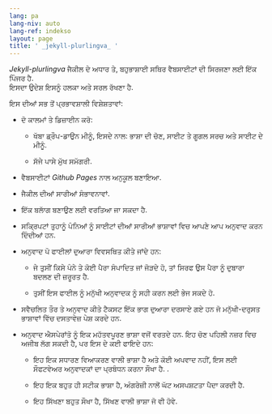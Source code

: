 ```yaml
---
lang: pa
lang-niv: auto
lang-ref: indekso
layout: page
title: ' _jekyll-plurlingva_ '
---
```


 _Jekyll-plurlingva_ ਜੈਕੀਲ ਦੇ ਅਧਾਰ ਤੇ, ਬਹੁਭਾਸ਼ਾਈ ਸਥਿਰ ਵੈਬਸਾਈਟਾਂ ਦੀ ਸਿਰਜਣਾ ਲਈ ਇੱਕ ਪਿੰਜਰ ਹੈ.  
ਇਸਦਾ ਉਦੇਸ਼ ਇਸਨੂੰ ਹਲਕਾ ਅਤੇ ਸਰਲ ਰੱਖਣਾ ਹੈ.

ਇਸ ਦੀਆਂ ਸਭ ਤੋਂ ਪ੍ਰਭਾਵਸ਼ਾਲੀ ਵਿਸ਼ੇਸ਼ਤਾਵਾਂ:

 * ਦੋ ਕਾਲਮਾਂ ਤੇ ਡਿਜ਼ਾਈਨ ਕਰੋ:


   * ਖੱਬਾ ਡ੍ਰੌਪ-ਡਾਉਨ ਮੀਨੂੰ, ਇਸਦੇ ਨਾਲ: ਭਾਸ਼ਾ ਦੀ ਚੋਣ, ਸਾਈਟ ਤੇ ਗੂਗਲ ਸਰਚ ਅਤੇ ਸਾਈਟ ਦੇ ਮੀਨੂੰ.


   * ਸੱਜੇ ਪਾਸੇ ਮੁੱਖ ਸਮੱਗਰੀ.


 * ਵੈਬਸਾਈਟਾਂ _Github Pages_ ਨਾਲ ਅਨੁਕੂਲ ਬਣਾਇਆ.


 * ਜੈਕੀਲ ਦੀਆਂ ਸਾਰੀਆਂ ਸੰਭਾਵਨਾਵਾਂ.


 * ਇੱਕ ਬਲਾੱਗ ਬਣਾਉਣ ਲਈ ਵਰਤਿਆ ਜਾ ਸਕਦਾ ਹੈ.


 * ਸਕ੍ਰਿਪਟਾਂ ਤੁਹਾਨੂੰ ਪੰਨਿਆਂ ਨੂੰ ਸਾਈਟਾਂ ਦੀਆਂ ਸਾਰੀਆਂ ਭਾਸ਼ਾਵਾਂ ਵਿਚ ਆਪਣੇ ਆਪ ਅਨੁਵਾਦ ਕਰਨ ਦਿੰਦੀਆਂ ਹਨ.


 * ਅਨੁਵਾਦ ਪੋ ਫਾਈਲਾਂ ਦੁਆਰਾ ਵਿਵਸਥਿਤ ਕੀਤੇ ਜਾਂਦੇ ਹਨ:


   * ਜੇ ਤੁਸੀਂ ਕਿਸੇ ਪੰਨੇ ਤੇ ਕੋਈ ਪੈਰਾ ਸੰਪਾਦਿਤ ਜਾਂ ਜੋੜਦੇ ਹੋ, ਤਾਂ ਸਿਰਫ ਉਸ ਪੈਰਾ ਨੂੰ ਦੁਬਾਰਾ ਬਦਲਣ ਦੀ ਜ਼ਰੂਰਤ ਹੈ.


   * ਤੁਸੀਂ ਇਸ ਫਾਈਲ ਨੂੰ ਮਨੁੱਖੀ ਅਨੁਵਾਦਕ ਨੂੰ ਸਹੀ ਕਰਨ ਲਈ ਭੇਜ ਸਕਦੇ ਹੋ.


 * ਸਵੈਚਲਿਤ ਤੌਰ ਤੇ ਅਨੁਵਾਦ ਕੀਤੇ ਟੈਕਸਟ ਇੱਕ ਭਾਗ ਦੁਆਰਾ ਦਰਸਾਏ ਗਏ ਹਨ ਜੋ ਮਨੁੱਖੀ-ਦਰੁਸਤ ਭਾਸ਼ਾਵਾਂ ਵਿੱਚ ਦਸਤਾਵੇਜ਼ ਪੇਸ਼ ਕਰਦੇ ਹਨ.


 * ਅਨੁਵਾਦ ਐਸਪੇਰਾਂਤੋ ਨੂੰ ਇਕ ਮਹੱਤਵਪੂਰਣ ਭਾਸ਼ਾ ਵਜੋਂ ਵਰਤਦੇ ਹਨ. ਇਹ ਚੋਣ ਪਹਿਲੀ ਨਜ਼ਰ ਵਿਚ ਅਜੀਬ ਲੱਗ ਸਕਦੀ ਹੈ, ਪਰ ਇਸ ਦੇ ਕਈ ਫਾਇਦੇ ਹਨ:


   * ਇਹ ਇਕ ਸਧਾਰਣ ਵਿਆਕਰਣ ਵਾਲੀ ਭਾਸ਼ਾ ਹੈ ਅਤੇ ਕੋਈ ਅਪਵਾਦ ਨਹੀਂ, ਇਸ ਲਈ ਸੌਫਟਵੇਅਰ ਅਨੁਵਾਦਕਾਂ ਦਾ ਪ੍ਰਬੰਧਨ ਕਰਨਾ ਸੌਖਾ ਹੈ. .


   * ਇਹ ਇਕ ਬਹੁਤ ਹੀ ਸਟੀਕ ਭਾਸ਼ਾ ਹੈ, ਅੰਗਰੇਜ਼ੀ ਨਾਲੋਂ ਘੱਟ ਅਸਪਸ਼ਟਤਾ ਪੈਦਾ ਕਰਦੀ ਹੈ.


   * ਇਹ ਸਿੱਖਣਾ ਬਹੁਤ ਸੌਖਾ ਹੈ, ਸਿੱਖਣ ਵਾਲੀ ਭਾਸ਼ਾ ਜੋ ਵੀ ਹੋਵੇ.




